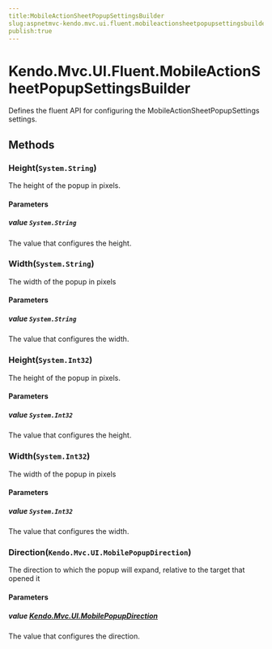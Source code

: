 ```yaml
---
title:MobileActionSheetPopupSettingsBuilder
slug:aspnetmvc-kendo.mvc.ui.fluent.mobileactionsheetpopupsettingsbuilder
publish:true
---
```


# Kendo.Mvc.UI.Fluent.MobileActionSheetPopupSettingsBuilder
Defines the fluent API for configuring the MobileActionSheetPopupSettings settings.



## Methods

### Height(`System.String`)
The height of the popup in pixels.


#### Parameters

##### value `System.String`
The value that configures the height.





### Width(`System.String`)
The width of the popup in pixels


#### Parameters

##### value `System.String`
The value that configures the width.





### Height(`System.Int32`)
The height of the popup in pixels.


#### Parameters

##### value `System.Int32`
The value that configures the height.





### Width(`System.Int32`)
The width of the popup in pixels


#### Parameters

##### value `System.Int32`
The value that configures the width.





### Direction(`Kendo.Mvc.UI.MobilePopupDirection`)
The direction to which the popup will expand, relative to the target that opened it


#### Parameters

##### value [Kendo.Mvc.UI.MobilePopupDirection](/kendo-ui/api/wrappers/aspnet-mvc/Kendo.Mvc.UI/MobilePopupDirection)
The value that configures the direction.






